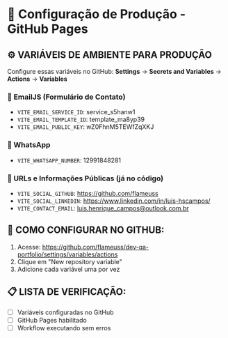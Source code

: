 # 🔧 Configuração de Produção - GitHub Pages

## ⚙️ VARIÁVEIS DE AMBIENTE PARA PRODUÇÃO

Configure essas variáveis no GitHub:
**Settings** → **Secrets and Variables** → **Actions** → **Variables**

### 📧 EmailJS (Formulário de Contato)
- `VITE_EMAIL_SERVICE_ID`: service_s5hanw1
- `VITE_EMAIL_TEMPLATE_ID`: template_ma8yp39  
- `VITE_EMAIL_PUBLIC_KEY`: wZ0FhnM5TEWfZqXKJ

### 📱 WhatsApp
- `VITE_WHATSAPP_NUMBER`: 12991848281

### 🔗 URLs e Informações Públicas (já no código)
- `VITE_SOCIAL_GITHUB`: https://github.com/flameuss
- `VITE_SOCIAL_LINKEDIN`: https://www.linkedin.com/in/luis-hscampos/
- `VITE_CONTACT_EMAIL`: luis.henrique_campos@outlook.com.br

## 🚀 COMO CONFIGURAR NO GITHUB:

1. Acesse: https://github.com/flameuss/dev-qa-portfolio/settings/variables/actions
2. Clique em "New repository variable"
3. Adicione cada variável uma por vez

## 📋 LISTA DE VERIFICAÇÃO:
- [ ] Variáveis configuradas no GitHub
- [ ] GitHub Pages habilitado
- [ ] Workflow executando sem erros
